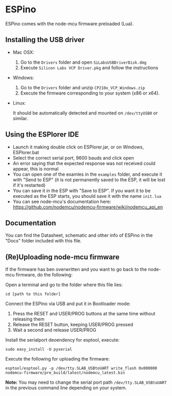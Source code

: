 # ESPino

ESPino comes with the node-mcu firmware preloaded (Lua).

## Installing the USB driver

- Mac OSX: 

	1. Go to the ``Drivers`` folder and open ``SiLabsUSBDriverDisk.dmg``
	2. Execute ``Silicon Labs VCP Driver.pkg`` and follow the instructions

- Windows:

	1. Go to the ``Drivers`` folder and unzip ``CP210x_VCP_Windows.zip``
	2. Execute the firmware corresponding to your system (x86 or x64).

- Linux:
	
	It should be automatically detected and mounted on ``/dev/ttyUSB0`` or similar.

## Using the ESPlorer IDE

- Launch it making double click on ESPlorer.jar, or on Windows, ESPlorer.bat
- Select the correct serial port, 9600 bauds and click open
- An error saying that the expected response was not received could appear, this is normal
- You can open one of the examles in the ``examples`` folder, and execute it with "Send to ESP" (it is not permanently saved to the ESP, it will be lost if it's restarted)
- You can save it in the ESP with "Save to ESP". If you want it to be executed as the ESP starts, you should save it with the name ``init.lua``
- You can see node-mcu's documentation here: https://github.com/nodemcu/nodemcu-firmware/wiki/nodemcu_api_en

## Documentation

You can find the Datasheet, schematic and other info of ESPino in the "Docs" folder included with this file.

## (Re)Uploading node-mcu firmware

If the firmware has ben overwritten and you want to go back to the node-mcu firmware, do the following:

Open a terminal and go to the folder where this file lies:

```
cd [path to this folder]
```

Connect the ESPino via USB and put it in Bootloader mode:

1. Press the RESET and USER/PROG buttons at the same time without releasing them
2. Release the RESET button, keeping USER/PROG pressed
3. Wait a second and release USER/PROG

Install the serialport deoendency for esptool, execute:

```
sudo easy_install -U pyserial
```

Execute the following for uploading the firmware:

```
esptool/esptool.py -p /dev/tty.SLAB_USBtoUART write_flash 0x000000 nodemcu-firmware/pre_build/latest/nodemcu_latest.bin
```

**Note:** You may need to change the serial port path ``/dev/tty.SLAB_USBtoUART`` in the previous command line depending on your system.
